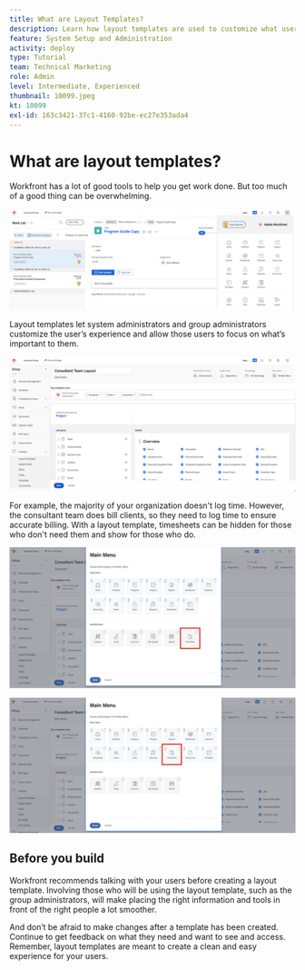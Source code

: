 ```yaml
---
title: What are Layout Templates?
description: Learn how layout templates are used to customize what users see in the interface.
feature: System Setup and Administration
activity: deploy
type: Tutorial
team: Technical Marketing
role: Admin
level: Intermediate, Experienced
thumbnail: 10099.jpeg
kt: 10099
exl-id: 163c3421-37c1-4160-92be-ec27e353ada4
---
```

# What are layout templates?

Workfront has a lot of good tools to help you get work done. But too much of a good thing can be overwhelming. 

![Home and Main Menu](assets/what-are-layout-templates-01.png)

Layout templates let system administrators and group administrators customize the user’s experience and allow those users to focus on what’s important to them.

![Home and Main Menu](assets/what-are-layout-templates-02.png)

For example, the majority of your organization doesn't log time. However, the consultant team does bill clients, so they need to log time to ensure accurate billing. With a layout template, timesheets can be hidden for those who don't need them and show for those who do.

![Home and Main Menu](assets/what-are-layout-templates-03.png)

![Home and Main Menu](assets/what-are-layout-templates-04.png)


## Before you build

Workfront recommends talking with your users before creating a layout template. Involving those who will be using the layout template, such as the group administrators, will make placing the right information and tools in front of the right people a lot smoother.

And don’t be afraid to make changes after a template has been created. Continue to get feedback on what they need and want to see and access. Remember, layout templates are meant to create a clean and easy experience for your users.
